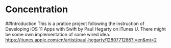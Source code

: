 # Concentration

##Introduction
This is a pratice project following the instruction of Developing iOS 11 Apps with Swift by Paul Hegarty on iTunes U.
There might be some own implementation of some wired idea.
https://itunes.apple.com/cn/artist/paul-hegarty/1280771285?l=en&mt=2
